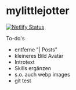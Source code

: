 # mylittlejotter

[![Netlify Status](https://api.netlify.com/api/v1/badges/3b2434e0-6cb1-45f6-8ba9-476361219a7c/deploy-status)](https://app.netlify.com/sites/relaxed-elion-eac0e2/deploys)


To-do's

- entferne "| Posts"
- kleineres Bild Avatar
- Introtext
- Skills ergänzen
- s.o. auch webp images
- git test
